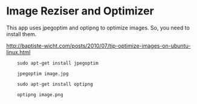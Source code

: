Image Reziser and Optimizer
================


This app uses jpegoptim and optipng to optimize images. So, you need to install them.

http://baptiste-wicht.com/posts/2010/07/tip-optimize-images-on-ubuntu-linux.html

		sudo apt-get install jpegoptim

		jpegoptim image.jpg

		sudo apt-get install optipng

		optipng image.png